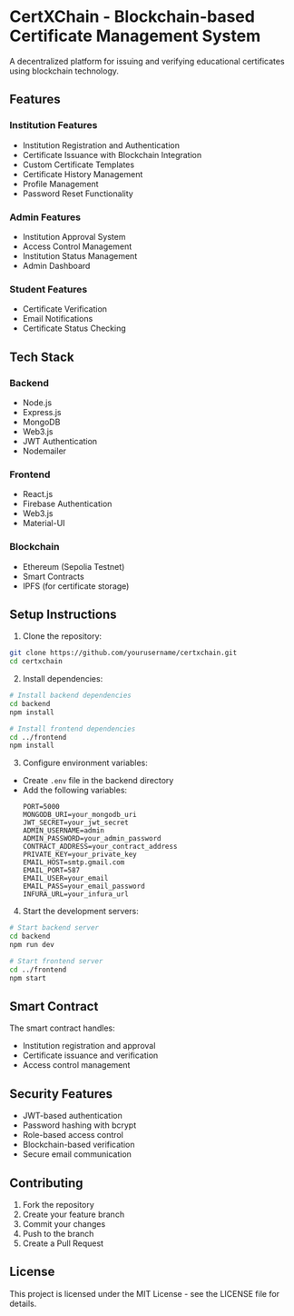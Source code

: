 # CertXChain - Blockchain-based Certificate Management System

A decentralized platform for issuing and verifying educational certificates using blockchain technology.

## Features

### Institution Features
- Institution Registration and Authentication
- Certificate Issuance with Blockchain Integration
- Custom Certificate Templates
- Certificate History Management
- Profile Management
- Password Reset Functionality

### Admin Features
- Institution Approval System
- Access Control Management
- Institution Status Management
- Admin Dashboard

### Student Features
- Certificate Verification
- Email Notifications
- Certificate Status Checking

## Tech Stack

### Backend
- Node.js
- Express.js
- MongoDB
- Web3.js
- JWT Authentication
- Nodemailer

### Frontend
- React.js
- Firebase Authentication
- Web3.js
- Material-UI

### Blockchain
- Ethereum (Sepolia Testnet)
- Smart Contracts
- IPFS (for certificate storage)

## Setup Instructions

1. Clone the repository:
```bash
git clone https://github.com/yourusername/certxchain.git
cd certxchain
```

2. Install dependencies:
```bash
# Install backend dependencies
cd backend
npm install

# Install frontend dependencies
cd ../frontend
npm install
```

3. Configure environment variables:
- Create `.env` file in the backend directory
- Add the following variables:
  ```
  PORT=5000
  MONGODB_URI=your_mongodb_uri
  JWT_SECRET=your_jwt_secret
  ADMIN_USERNAME=admin
  ADMIN_PASSWORD=your_admin_password
  CONTRACT_ADDRESS=your_contract_address
  PRIVATE_KEY=your_private_key
  EMAIL_HOST=smtp.gmail.com
  EMAIL_PORT=587
  EMAIL_USER=your_email
  EMAIL_PASS=your_email_password
  INFURA_URL=your_infura_url
  ```

4. Start the development servers:
```bash
# Start backend server
cd backend
npm run dev

# Start frontend server
cd ../frontend
npm start
```

## Smart Contract

The smart contract handles:
- Institution registration and approval
- Certificate issuance and verification
- Access control management

## Security Features

- JWT-based authentication
- Password hashing with bcrypt
- Role-based access control
- Blockchain-based verification
- Secure email communication

## Contributing

1. Fork the repository
2. Create your feature branch
3. Commit your changes
4. Push to the branch
5. Create a Pull Request

## License

This project is licensed under the MIT License - see the LICENSE file for details. 